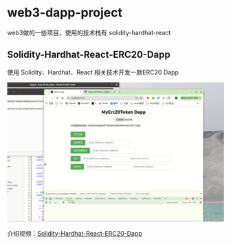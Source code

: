# web3-dapp-project
web3做的一些项目，使用的技术栈有 solidity-hardhat-react 

## Solidity-Hardhat-React-ERC20-Dapp
使用 Solidity、Hardhat、React 相关技术开发一款ERC20 Dapp

![](./images/0001.png)

介绍视频：[Solidity-Hardhat-React-ERC20-Dapp](https://www.bilibili.com/video/BV1MYdgY4EXC/?vd_source=de5312dbb510be6822ca2b487a8c4773)





